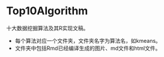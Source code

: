Top10Algorithm
==============

十大数据挖掘算法及其R实现文稿。

* 每个算法对应一个文件夹，文件夹名字为算法名，如kmeans。
* 文件夹中包括Rmd已经编译生成的图片、md文件和html文件。
